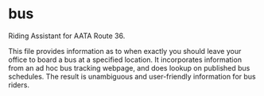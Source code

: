# bus
Riding Assistant for AATA Route 36.

This file provides information as to when exactly you should leave your office to board a bus at a specified location. It incorporates information from an ad hoc bus tracking webpage, and does lookup on published bus schedules. The result is unambiguous and user-friendly information for bus riders.

